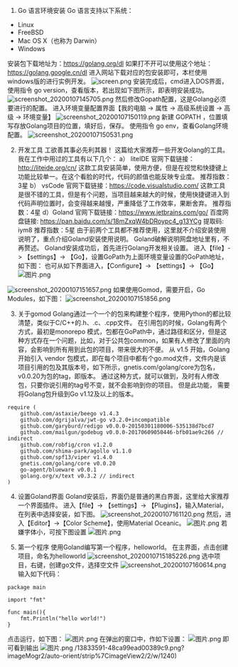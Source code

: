 1. Go 语言环境安装
Go 语言支持以下系统：
*   Linux
*   FreeBSD
*   Mac OS X（也称为 Darwin）
*   Windows

安装包下载地址为：https://golang.org/dl
如果打不开可以使用这个地址：https://golang.google.cn/dl
进入网站下载对应的包安装即可，本栏使用windows版的进行实例开发。
![screen.png](https://upload-images.jianshu.io/upload_images/13833591-cbf2baa794b9c36f.png?imageMogr2/auto-orient/strip%7CimageView2/2/w/1240)
安装完成后，cmd进入DOS界面，使用指令 go version，查看版本，若出现如下图所示，即表明安装成功。
![screenshot_20200107145705.png](https://upload-images.jianshu.io/upload_images/13833591-e904eb096c9a1cc9.png?imageMogr2/auto-orient/strip%7CimageView2/2/w/1240)
然后修改Gopath配置，这是Golang必须要进行的配置。
进入环境变量配置界面【我的电脑 -> 属性 -> 高级系统设置 -> 高级 -> 环境变量】
 ![screenshot_20200107150119.png](https://upload-images.jianshu.io/upload_images/13833591-4addd5e4f87806c6.png?imageMogr2/auto-orient/strip%7CimageView2/2/w/1240)
新建 GOPATH ，位置填写存放Golang项目的位置，填好后，保存。
使用指令 go env，查看Golang环境配置。
![screenshot_20200107150531.png](https://upload-images.jianshu.io/upload_images/13833591-539a42ffed9debec.png?imageMogr2/auto-orient/strip%7CimageView2/2/w/1240)

2. 开发工具
工欲善其事必先利其器！
这篇给大家推荐一些开发Golang的工具。
我在工作中用过的工具有以下几个：
a） liteIDE
官网下载链接：http://liteide.org/cn/
这款工具安装简单，使用方便，但是在视觉和快捷键上功能比较单一。在这个看脸的时代，代码的颜值也能反映专业度。
推荐指数：3星
b） vsCode
官网下载链接：https://code.visualstudio.com/
这款工具是很不错的工具，但是有个问题，当项目越来越大的时候，使用快捷键进入到代码声明位置时，会变得越来越慢，严重降低了工作效率，果断舍弃。
推荐指数：4星
d）Goland
官网下载链接：https://www.jetbrains.com/go/
百度网盘链接: https://pan.baidu.com/s/18mZxqW4bDRoypc4_g13YCg 提取码: iym8
推荐指数：5星
由于前两个工具都不推荐使用，这里就不介绍安装使用说明了，重点介绍Goland安装使用说明。
Goland破解说明网盘地址里有，不再赘述。
Goland安装成功后，首先进行Golang开发相关设置。
进入【file】-> 【settings】-> 【Go】，设置GoPath为上面环境变量设置的GoPath地址，如下图：
也可从如下界面进入，【Configure】-> 【settings】-> 【Go】
![图片.png](https://upload-images.jianshu.io/upload_images/13833591-5823cac68faecb99.png?imageMogr2/auto-orient/strip%7CimageView2/2/w/1240)

![screenshot_20200107151657.png](https://upload-images.jianshu.io/upload_images/13833591-99931c0929f54ec4.png?imageMogr2/auto-orient/strip%7CimageView2/2/w/1240)
如果使用Gomod，需要开启，Go Modules，如下图：
![screenshot_20200107151856.png](https://upload-images.jianshu.io/upload_images/13833591-a604c8d9ebaa0f50.png?imageMogr2/auto-orient/strip%7CimageView2/2/w/1240)

3. 关于gomod
Golang通过一个一个的包来构建整个程序，使用Python的都比较清楚，类似于C/C++的.h、.c、.cpp文件。
在引用包的时候，Golang有两个方式，最初是monorepo 模式，包都在GoPath中，通过路径和区分，但是这种方式存在一个问题，比如，对于公共包common，如果有人修改了里面的内容，会影响到所有用到此包的项目，带来很大的不便。
从 v1.5 开始，Golang开始引入 vendor 包模式，即在每个项目中都有个go.mod文件，文件内是该项目引用的包及其版本号，如下所示，gnetis.com/golang/core为包名，v0.0.20为包的tag，即版本。
通过这种方式，就可以做到，及时有人修改包，只要你说引用的tag号不变，就不会影响到你的项目。
但是此功能， 需要将Golang包升级到Go v1.12及以上的版本。
```
require (
	github.com/astaxie/beego v1.4.3
	github.com/dgrijalva/jwt-go v3.2.0+incompatible
	github.com/garyburd/redigo v0.0.0-20150301180006-535138d7bcd7
	github.com/mailgun/godebug v0.0.0-20170609050446-bfb01ae9c266 // indirect
	github.com/robfig/cron v1.2.0
	github.com/shima-park/agollo v1.1.0
	github.com/spf13/viper v1.4.0
	gnetis.com/golang/core v0.0.20
	go-agent/blueware v0.0.1
	golang.org/x/text v0.3.2 // indirect
)
```
4. 设置Goland界面
Goland安装后，界面仍是普通的黑白界面，这里给大家推荐一个界面插件。
进入【file】-> 【settings】-> 【Plugins】，输入Material，在列表中选择安装，如下图。
![screenshot_20200107161120.png](https://upload-images.jianshu.io/upload_images/13833591-56ddd6edee572db9.png?imageMogr2/auto-orient/strip%7CimageView2/2/w/1240)
然后，进入【Editor】->【Color Scheme】，使用Material Oceanic。
![图片.png](https://upload-images.jianshu.io/upload_images/13833591-79209db3d8216088.png?imageMogr2/auto-orient/strip%7CimageView2/2/w/1240)
若嫌字体小，可按下图设置
![图片.png](https://upload-images.jianshu.io/upload_images/13833591-07a25b9d3937f995.png?imageMogr2/auto-orient/strip%7CimageView2/2/w/1240)

5. 第一个程序
使用Goland编写第一个程序，helloworld。
在主界面，点击创建项目，命名为helloworld
![screenshot_2020010715185226.png](https://upload-images.jianshu.io/upload_images/13833591-10a6b162108ec8da.png?imageMogr2/auto-orient/strip%7CimageView2/2/w/1240)
选中项目，右键，创建go文件，选择空文件
![screenshot_20200107160614.png](https://upload-images.jianshu.io/upload_images/13833591-696d74009ac12c81.png?imageMogr2/auto-orient/strip%7CimageView2/2/w/1240)
输入如下代码：
```
package main

import "fmt"

func main(){
	fmt.Println("hello world!")
}
```
点击运行，如下图：
![图片.png](https://upload-images.jianshu.io/upload_images/13833591-99406111346cf791.png?imageMogr2/auto-orient/strip%7CimageView2/2/w/1240)
在弹出的窗口中，作如下设置：
![图片.png](https://upload-images.jianshu.io/upload_images/13833591-bfee9a21bf678e8b.png?imageMogr2/auto-orient/strip%7CimageView2/2/w/1240)
即可看到输出
![图片.png](https://upload-images.jianshu.io/upload_images/13833591-8fb9f997f3c3382b.png?imageMogr2/auto-orient/strip%7CimageView2/2/w/1240)
/13833591-48ca99ead00389c9.png?imageMogr2/auto-orient/strip%7CimageView2/2/w/1240)
